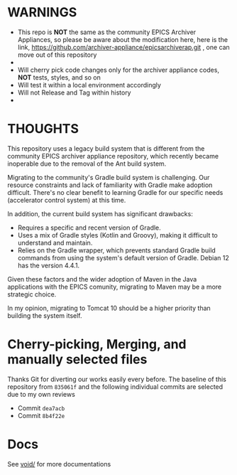 # WARNINGS

* This repo is **NOT** the same as the community EPICS Archiver Appliances, so please be aware about the modification here, here is the link, https://github.com/archiver-appliance/epicsarchiverap.git , one can move out of this repository
* 
* Will cherry pick code changes only for the archiver appliance codes, **NOT** tests, styles, and so on
* Will test it within a local environment accordingly
* Will not Release and Tag within history
* 


# THOUGHTS

This repository uses a legacy build system that is different from the community EPICS archiver appliance repository, which recently became inoperable due to the removal of the Ant build system.

Migrating to the community's Gradle build system is challenging. Our resource constraints and lack of familiarity with Gradle make adoption difficult. There's no clear benefit to learning Gradle for our specific needs (accelerator control system) at this time.

In addition, the current build system has significant drawbacks:

- Requires a specific and recent version of Gradle.
- Uses a mix of Gradle styles (Kotlin and Groovy), making it difficult to understand and maintain.
- Relies on the Gradle wrapper, which prevents standard Gradle build commands from using the system's default version of Gradle. Debian 12 has the version 4.4.1.

Given these factors and the wider adoption of Maven in the Java applications with the EPICS comunity, migrating to Maven may be a more strategic choice.

In my opinion, migrating to Tomcat 10 should be a higher priority than building the system itself. 


# Cherry-picking, Merging, and manually selected files

Thanks Git for diverting our works easily every before.
The baseline of this repository from `835061f` and the following individual commits are selected due to my own reviews

- Commit `dea7acb`
- Commit `8b4f22e`

# Docs

See [void/](void/) for more documentations

